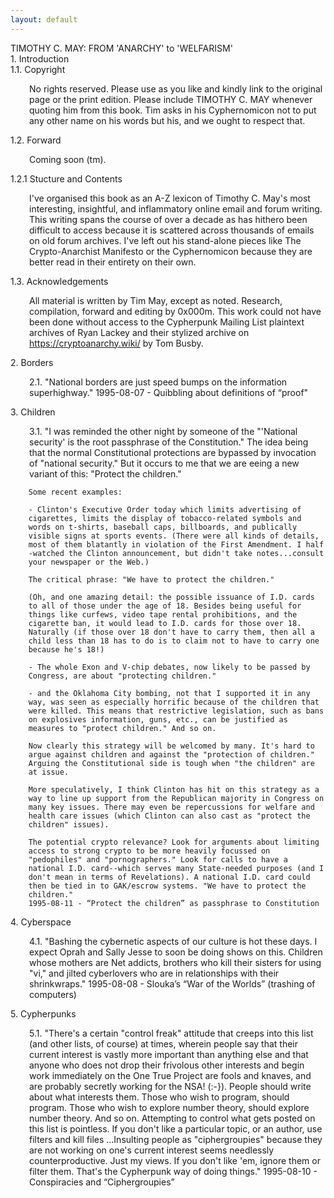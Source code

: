 ```yaml
---
layout: default
---
```


<style>h1,h2,h3,h4,h5,h6{margin:0;font-weight:400;font-size:1em;border-bottom:none;}p{margin-left:30px;}</style>

# TIMOTHY C. MAY: FROM 'ANARCHY' to 'WELFARISM'

## 1. Introduction

### 1.1. Copyright

No rights reserved. Please use as you like and kindly link to the
original page or the print edition. Please include TIMOTHY C. MAY
whenever quoting him from this book. Tim asks in his Cyphernomicon
not to put any other name on his words but his, and we ought to
respect that.

### 1.2. Forward

Coming soon (tm).

### 1.2.1 Stucture and Contents

I've organised this book as an A-Z lexicon of Timothy C. May's most
interesting, insightful, and inflammatory online email and forum
writing. This writing spans the course of over a decade as has
hithero been difficult to access because it is scattered across
thousands of emails on old forum archives. I've left out his
stand-alone pieces like The Crypto-Anarchist Manifesto or the
Cyphernomicon because they are better read in their entirety on
  their own.

### 1.3. Acknowledgements 

All material is written by Tim May, except as noted. Research,
compilation, forward and editing by 0x000m. This work could not
have been done without access to the Cypherpunk Mailing List
plaintext archives of Ryan Lackey and their stylized archive on
  https://cryptoanarchy.wiki/ by Tom Busby.


### 2. Borders

   2.1. "National borders are just speed bumps on the information 
         superhighway." 
         1995-08-07 - Quibbling about definitions of “proof"            

### 3. Children

   3.1. "I was reminded the other night by someone of the "'National 
        security' is the root passphrase of the Constitution." The idea 
        being that the normal Constitutional protections are bypassed by 
        invocation of "national security." But it occurs to me that we are
        eeing a new variant of this: "Protect the children."

        Some recent examples:

        - Clinton's Executive Order today which limits advertising of 
        cigarettes, limits the display of tobacco-related symbols and 
        words on t-shirts, baseball caps, billboards, and publically 
        visible signs at sports events. (There were all kinds of details, 
        most of them blatantly in violation of the First Amendment. I half
        -watched the Clinton announcement, but didn't take notes...consult 
        your newspaper or the Web.)

        The critical phrase: "We have to protect the children."

        (Oh, and one amazing detail: the possible issuance of I.D. cards 
        to all of those under the age of 18. Besides being useful for 
        things like curfews, video tape rental prohibitions, and the 
        cigarette ban, it would lead to I.D. cards for those over 18. 
        Naturally (if those over 18 don't have to carry them, then all a 
        child less than 18 has to do is to claim not to have to carry one
        because he's 18!)

        - The whole Exon and V-chip debates, now likely to be passed by 
        Congress, are about "protecting children."

        - and the Oklahoma City bombing, not that I supported it in any 
        way, was seen as especially horrific because of the children that 
        were killed. This means that restrictive legislation, such as bans 
        on explosives information, guns, etc., can be justified as 
        measures to "protect children." And so on.

        Now clearly this strategy will be welcomed by many. It's hard to 
        argue against children and against the "protection of children." 
        Arguing the Constitutional side is tough when "the children" are 
        at issue.

        More speculatively, I think Clinton has hit on this strategy as a 
        way to line up support from the Republican majority in Congress on 
        many key issues. There may even be repercussions for welfare and 
        health care issues (which Clinton can also cast as "protect the 
        children" issues).

        The potential crypto relevance? Look for arguments about limiting
        access to strong crypto to be more heavily focussed on 
        "pedophiles" and "pornographers." Look for calls to have a 
        national I.D. card--which serves many State-needed purposes (and I
        don't mean in terms of Revelations). A national I.D. card could 
        then be tied in to GAK/escrow systems. "We have to protect the 
        children." 
        1995-08-11 - “Protect the children” as passphrase to Constitution 

### 4. Cyberspace

   4.1. "Bashing the cybernetic aspects of our culture is hot these days. 
        I expect Oprah and Sally Jesse to soon be doing shows on this. 
        Children whose mothers are Net addicts, brothers who kill their 
        sisters for using "vi," and jilted cyberlovers who are in 
        relationships with their shrinkwraps."
        1995-08-08 - Slouka’s “War of the Worlds” (trashing of computers)

### 5. Cypherpunks

   5.1. "There's a certain "control freak" attitude that creeps into this 
        list (and other lists, of course) at times, wherein people say 
        that their current interest is vastly more important than anything 
        else and that anyone who does not drop their frivolous other 
        interests and begin work immediately on the One True Project are 
        fools and knaves, and are probably secretly working for the NSA! 
        (:-}). People should write about what interests them. Those who 
        wish to program, should program. Those who wish to explore number 
        theory, should explore number theory. And so on. Attempting to 
        control what gets posted on this list is pointless. If you don't 
        like a particular topic, or an author, use filters and kill files
        ...Insulting people as "ciphergroupies" because they are not 
        working on one's current interest seems needlessly 
        counterproductive. Just my views. If you don't like 'em, ignore 
        them or filter them. That's the Cypherpunk way of doing things." 
        1995-08-10 - Conspiracies and “Ciphergroupies”
	
